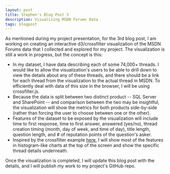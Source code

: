 ```yaml
---
layout: post
title: Stephen's Blog Post 3
description: Visualizing MSDN Forums Data
tags: blogpost
---
```


As mentioned during my project presentation, for the 3rd blog post, I am working on creating an interactive d3/crossfilter visualization of the MSDN Forums data that I collected and explored for my project. The visualization is still a work in progress, but the concept is this:

- In my dataset, I have data describing each of some 74,000+ threads. I would like to allow the visualization's users to be able to drill down to view the details about any of these threads, and there should be a link for each thread from the visualization to the actual thread in MSDN. To efficiently deal with data of this size in the browser, I will be using crossfilter.js.
- Because the data is split between two distinct product -- SQL Server and SharePoint --  and comparison between the two may be insightful, the visualization will show the metrics for both products side-by-side (rather than forcing the user to choose between one or the other).
- Features of the dataset to be exposed by the visualization will include time to first response, time to first answer, answered (yes/no), thread creation timing (month, day of week, and time of day), title length, question length, and # of reputation points of the question's asker.
- Inspired by the crossfilter example [here](http://square.github.io/crossfilter/), I will show most of the features in histogram-like charts at the top of the screen and show the specific thread details underneath.

Once the visualization is completed, I will update this blog post with the details, and I will publish my work to my project's GitHub repo.